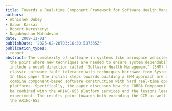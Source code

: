 ```yaml
---
title: Towards a Real-time Component Framework for Software Health Management
authors:
- Abhishek Dubey
- Gabor Karsai
- Robert Kereskenyi
- Nagabhushan Mahadevan
date: '2009-11-01'
publishDate: '2025-02-20T03:16:30.537335Z'
publication_types:
- report
abstract: The complexity of software in systems like aerospace vehicles has reached
  the point where new techniques are needed to ensure system dependability. Such techniques
  include a novel direction called ‘Software Health Management’ (SHM) that extends
  classic software fault tolerance with techniques borrowed from System Health Management.
  In this paper the initial steps towards building a SHM approach are described that
  combine component-based software construction with hard real-time operating system
  platforms. Specifically, the paper discusses how the CORBA Component Model could
  be combined with the ARINC-653 platform services and the lessons learned from this
  experiment. The results point towards both extending the CCM as well as revising
  the ARINC-653
---
```

